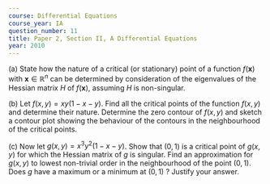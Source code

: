 ```yaml
---
course: Differential Equations
course_year: IA
question_number: 11
title: Paper 2, Section II, A Differential Equations
year: 2010
---
```




(a) State how the nature of a critical (or stationary) point of a function $f(\mathbf{x})$ with $\mathbf{x} \in \mathbb{R}^{n}$ can be determined by consideration of the eigenvalues of the Hessian matrix $H$ of $f(\mathbf{x})$, assuming $H$ is non-singular.

(b) Let $f(x, y)=x y(1-x-y)$. Find all the critical points of the function $f(x, y)$ and determine their nature. Determine the zero contour of $f(x, y)$ and sketch a contour plot showing the behaviour of the contours in the neighbourhood of the critical points.

(c) Now let $g(x, y)=x^{3} y^{2}(1-x-y)$. Show that $(0,1)$ is a critical point of $g(x, y)$ for which the Hessian matrix of $g$ is singular. Find an approximation for $g(x, y)$ to lowest non-trivial order in the neighbourhood of the point $(0,1)$. Does $g$ have a maximum or a minimum at $(0,1)$ ? Justify your answer.